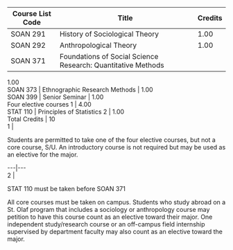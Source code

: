 Course List  Code  |  Title  |  Credits  
---|---|---  
SOAN 291  |  History of Sociological Theory  |  1.00  
SOAN 292  |  Anthropological Theory  |  1.00  
SOAN 371  |  Foundations of Social Science Research: Quantitative Methods  |
1.00  
SOAN 373  |  Ethnographic Research Methods  |  1.00  
SOAN 399  |  Senior Seminar  |  1.00  
Four elective courses  1  |  4.00  
STAT 110  |  Principles of Statistics  2  |  1.00  
Total Credits  |  10  
1  |

Students are permitted to take one of the four elective courses, but not a
core course, S/U. An introductory course is not required but may be used as an
elective for the major.  
  
---|---  
2  |

STAT 110  must be taken before  SOAN 371  
  
All core courses must be taken on campus. Students who study abroad on a St.
Olaf program that includes a sociology or anthropology course may petition to
have this course count as an elective toward their major. One independent
study/research course or an off-campus field internship supervised by
department faculty may also count as an elective toward the major.

